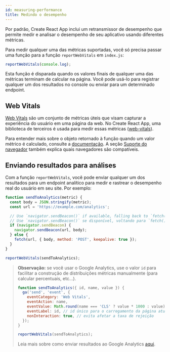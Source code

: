```yaml
---
id: measuring-performance
title: Medindo o desempenho
---
```


Por padrão, Create React App inclui um retransmissor de desempenho que permite medir e analisar o desempenho de seu aplicativo usando diferentes métricas.

Para medir qualquer uma das métricas suportadas, você só precisa passar uma função para a função `reportWebVitals` em `index.js`:

```js
reportWebVitals(console.log);
```

Esta função é disparada quando os valores finais de qualquer uma das métricas terminam de calcular na página. Você pode usá-lo para registrar qualquer um dos resultados no console ou enviar para um determinado endpoint.

## Web Vitals

[Web Vitals](https://web.dev/vitals/) são um conjunto de métricas úteis que visam capturar a experiência do usuário em uma página da web. No Create React App, uma biblioteca de terceiros é usada para medir essas métricas ([web-vitals](https://github.com/GoogleChrome/web-vitals)).

Para entender mais sobre o objeto retornado à função quando um valor métrico é calculado, consulte a [documentação](https://github.com/GoogleChrome/web-vitals/#types). A seção [Suporte do navegador](https://github.com/GoogleChrome/web-vitals/#browser-support) também explica quais navegadores são compatíveis.

## Enviando resultados para análises

Com a função `reportWebVitals`, você pode enviar qualquer um dos resultados para um endpoint analítico para medir e rastrear o desempenho real do usuário em seu site. Por exemplo:

```js
function sendToAnalytics(metric) {
  const body = JSON.stringify(metric);
  const url = 'https://example.com/analytics';

  // Use `navigator.sendBeacon()` if available, falling back to `fetch()`
  // Use `navigator.sendBeacon()` se disponível, voltando para `fetch()`
  if (navigator.sendBeacon) {
    navigator.sendBeacon(url, body);
  } else {
    fetch(url, { body, method: 'POST', keepalive: true });
  }
}

reportWebVitals(sendToAnalytics);
```

> **Observação:** se você usar o Google Analytics, use o valor `id` para facilitar a construção de distribuições métricas manualmente (para calcular percentuais, etc...).
>
> ```js
> function sendToAnalytics({ id, name, value }) {
>   ga('send', 'event', {
>     eventCategory: 'Web Vitals',
>     eventAction: name,
>     eventValue: Math.round(name === 'CLS' ? value * 1000 : value), // os valores devem ser inteiros
>     eventLabel: id, // id único para o carregamento da página atual
>     nonInteraction: true, // evita afetar a taxa de rejeição
>   });
> }
>
> reportWebVitals(sendToAnalytics);
> ```
>
> Leia mais sobre como enviar resultados ao Google Analytics [aqui](https://github.com/GoogleChrome/web-vitals#send-the-results-to-google-analytics).
